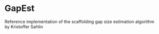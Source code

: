 GapEst
======

Reference implementation of the scaffolding gap size estimation algorithm by Kristoffer Sahlin
